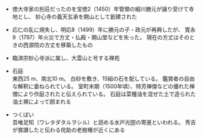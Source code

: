 - 徳大寺家の別荘だったのを宝徳2（1450）年管領の細川勝元が譲り受けて寺地とし、
妙心寺の義天玄承を開山として創建された

- 応仁の乱に焼失し、明応8（1499）年に勝元の子・政元が再興したが、
寛永9（1797）年火災で方丈・仏殿・開山堂などを失った。
現在の方丈はそのときの西源院の方丈を移築したもの

- 臨済宗妙心寺派に属し、大雲山と号する禅苑

- 石庭  
東西25 m、南北10 m。
白砂を敷き、15組の石を配している。
鑑賞者の自由な解釈に委ねられている。
室町末期（1500年頃）、特芳禅傑などの優れた禅僧により作庭されたと伝えられている。
石庭は菜種油を混ぜた土で造られた油土塀によって囲まれる

- つくばい  
吾唯足知（ワレタダタルヲシル）と読める水戸光圀の寄進といわれる。
秀吉が賞讃したと伝わる侘助の老樹椿が近くにある